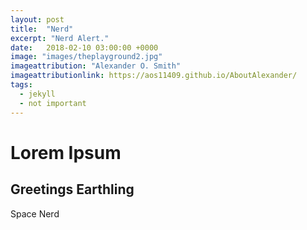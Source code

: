 ```yaml
---
layout: post
title:  "Nerd"
excerpt: "Nerd Alert."
date:   2018-02-10 03:00:00 +0000
image: "images/theplayground2.jpg"
imageattribution: "Alexander O. Smith"
imageattributionlink: https://aos11409.github.io/AboutAlexander/
tags:
  - jekyll
  - not important
---
```


# Lorem Ipsum
## Greetings Earthling
Space Nerd